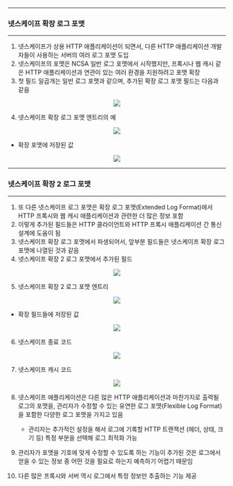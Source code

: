 -----
### 넷스케이프 확장 로그 포맷
-----
1. 넷스케이프가 상용 HTTP 애플리케이션이 되면서, 다른 HTTP 애플리케이션 개발자들이 사용하는 서버의 여러 로그 포맷 도입
2. 넷스케이프의 포맷은 NCSA 일반 로그 포맷에서 시작했지만, 프록시나 웹 캐시 같은 HTTP 애플리케이션과 연관이 있는 여러 환경을 지원하려고 포맷 확장
3. 첫 필드 일곱개는 일반 로그 포맷과 같으며, 추가된 확장 로그 포맷 필드는 다음과 같음
<div align="center">
<img src="https://github.com/user-attachments/assets/c27a400d-9502-4b95-9f8c-7550179f18f3">
</div>

4. 넷스케이프 확장 로그 포맷 엔트리의 예
<div align="center">
<img src="https://github.com/user-attachments/assets/b81f2cec-0643-4f89-a79b-423e1dfca040">
</div>

   - 확장 포맷에 저장된 값
<div align="center">
<img src="https://github.com/user-attachments/assets/5fdadc9b-5fc1-469d-bdb4-26e2551ab8b0">
</div>

-----
### 넷스케이프 확장 2 로그 포맷
-----
1. 또 다른 넷스케이프 로그 포맷은 확장 로그 포맷(Extended Log Format)에서 HTTP 프록시와 웹 캐시 애플리케이션과 관련한 더 많은 정보 포함
2. 이렇게 추가된 필드들은 HTTP 클라이언트와 HTTP 프록시 애플리케이션 간 통신 설계에 도움이 됨
3. 넷스케이프 확장 로그 포맷에서 파생되어서, 앞부분 필드들은 넷스케이프 확장 로그 포맷에 나열된 것과 같음
4. 넷스케이프 확장 2 로그 포맷에서 추가된 필드
<div align="center">
<img src="https://github.com/user-attachments/assets/9758c40d-13c5-4306-bdd8-75d7c42e1fe2">
</div>

5. 넷스케이프 확장 2 로그 포맷 엔트리
<div align="center">
<img src="https://github.com/user-attachments/assets/df581943-88d3-42c2-b5bf-604916ef39e1">
</div>

   - 확장 필드들에 저장된 값
<div align="center">
<img src="https://github.com/user-attachments/assets/379cfb9d-fec3-4104-8e67-cb3787b5601d">
</div>

6. 넷스케이프 종료 코드
<div align="center">
<img src="https://github.com/user-attachments/assets/1e797a48-ef93-432b-b2af-9adfafd758ea">
</div>

7. 넷스케이프 캐시 코드
<div align="center">
<img src="https://github.com/user-attachments/assets/63987eeb-5239-4256-848d-7e07bf75c469">
</div>

8. 넷스케이프 애플리케이션은 다른 많은 HTTP 애플리케이션과 마찬가지로 출력될 로그의 포맷을, 관리자가 수정할 수 있는 유연한 로그 포맷(Flexible Log Format)을 포함한 다양한 로그 포맷을 가지고 있음
   - 관리자는 추가적인 설정을 해서 로그에 기록할 HTTP 트랜잭션 (헤더, 상태, 크기 등) 특정 부분을 선택해 로그 최적화 가능

9. 관리자가 포맷을 기호에 맞게 수정할 수 있도록 하는 기능이 추가된 것은 로그에서 얻을 수 있는 정보 중 어떤 것을 필요로 하는지 예측하기 어렵기 때문임
10. 다른 많은 프록시와 서버 역시 로그에서 특정 정보만 추출하는 기능 제공
